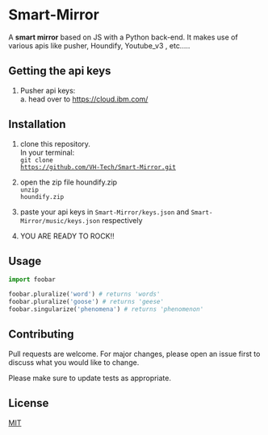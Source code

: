 # Smart-Mirror

A <b>smart mirror</b> based on JS with a Python back-end. It makes use of various apis like pusher, Houndify, Youtube_v3 , etc.....

## Getting the api keys

1. Pusher api keys: <br>
    a. head over to https://cloud.ibm.com/



## Installation

1.  clone this repository. <br>
    In your terminal:<br>
    <code>git clone https://github.com/VH-Tech/Smart-Mirror.git</code>
    
2.  open the zip file houndify.zip<br>
    <code>unzip houndify.zip</code>
    
3.  paste your api keys in <code>Smart-Mirror/keys.json</code> and <code>Smart-Mirror/music/keys.json</code> respectively

4. YOU ARE READY TO ROCK!!

## Usage

```python
import foobar

foobar.pluralize('word') # returns 'words'
foobar.pluralize('goose') # returns 'geese'
foobar.singularize('phenomena') # returns 'phenomenon'
```

## Contributing
Pull requests are welcome. For major changes, please open an issue first to discuss what you would like to change.

Please make sure to update tests as appropriate.

## License
[MIT](https://choosealicense.com/licenses/mit/)
